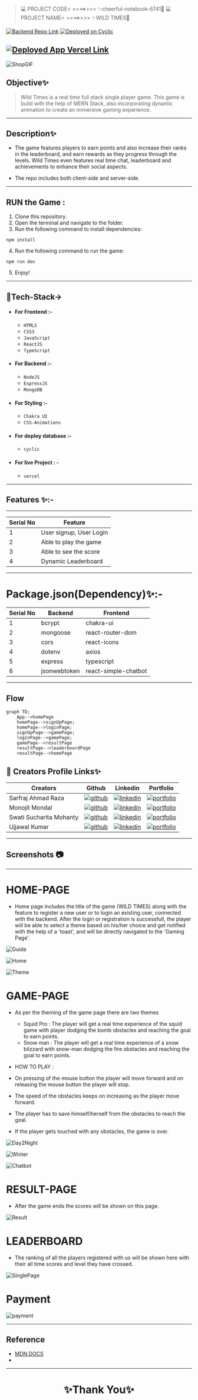 > 💻 PROJECT CODE⭐ ====>>>> ✨cheerful-notebook-6741💫
> 💻 PROJECT NAME⭐ ====>>>> ✨WILD TIMES💫
> <br>

[![Backend Repo Link](https://img.shields.io/badge/Backend_Repo_Link-0A66C2?style=for-the-badge&logo=github&logoColor=#FF7139)](https://github.com/pallavijainy/unit-6-project-backend-deploy)
[![Deployed on Cyclic](https://img.shields.io/badge/Deployed_Cyclic_Link-0A66C2?style=for-the-badge&logo=ko-fi&logoColor=white)](https://shy-blue-elk-hem.cyclic.app/)

## [![Deployed App Vercel Link](https://img.shields.io/badge/Deployed_App_Vercel_Link-000?style=for-the-badge&logo=ko-fi&logoColor=white)](https://wildtimes-swati082001.vercel.app/)

![ShopGIF](https://www.luckymobileslots.com/wp-content/uploads/2016/07/wild_times_logo.jpg)

## Objective✨

> Wild Times is a real time full stack single player game. This game is build with the help of MERN Stack, also incorporating dynamic animation to create an immersive gaming experience.

---

## Description✨

- The game features players to earn points and also increase their ranks in the leaderboard, and earn rewards as they progress through the levels. Wild Times even features real time chat, leaderboard and achievements to enhance their social aspects.

- The repo includes both client-side and server-side.

---

## RUN the Game :

1. Clone this repository.
2. Open the terminal and navigate to the folder.
3. Run the following command to install dependencies:

```
npm install
```

4. Run the following command to run the game:

```
npm run dev
```

5. Enjoy!

---

## 💫Tech-Stack->

- #### For Frontend :-

  - `HTML5`
  - `CSS3`
  - `JavaScript`
  - `ReactJS`
  - `TypeScript`

- #### For Backend :-

  - `NodeJS`
  - `ExpressJS`
  - `MongoDB `

- #### For Styling :-

  - `Chakra UI `
  - `CSS-Animations`

- #### For deploy database :-

  - `cyclic `

- #### For live Project : -
  - `vercel`

---

## Features ✨:-

---

| Serial No | Feature                                                                           |
| --------- | --------------------------------------------------------------------------------- |
| 1         | User signup, User Login                                                           |
| 2         | Able to play the game                                                             |
| 3         | Able to see the score                                                             |
| 4         | Dynamic Leaderboard                                                               |

---

# Package.json(Dependency)✨:-

| Serial No | Backend      | Frontend                     |
| --------- | ------------ | ---------------------------- |
| 1         | bcrypt       | chakra-ui                    |
| 2         | mongoose     | react-router-dom             |
| 3         | cors         | react-icons                  |
| 4         | dotenv       | axios                        |
| 5         | express      | typescript                   |
| 6         | jsonwebtoken | react-simple-chatbot         |

---

## Flow

```mermaid
graph TD;
    App-->homePage
    homePage-->signUpPage;
    homePage-->loginPage;
    signUpPage-->gamePage;
    loginPage-->gamePage;
    gamePage-->resultPage
    resultPage-->leaderboardPage
    resultPage-->homePage

```

## 🔗 Creators Profile Links✨

| Creators                 | Github                                                                                                                                    | Linkedin                                                                                                                                                            | Portfolio                                                                                                                                     |
| ----------------------------- | ----------------------------------------------------------------------------------------------------------------------------------------- | ------------------------------------------------------------------------------------------------------------------------------------------------------------------- | --------------------------------------------------------------------------------------------------------------------------------------------- |
| Sarfraj Ahmad Raza | [![github](https://img.shields.io/badge/github-1DA1F2?style=for-the-badge&logo=github&logoColor=white)](https://github.com/sarfraj0304) | [![linkedin](https://img.shields.io/badge/linkedin-0A66C2?style=for-the-badge&logo=linkedin&logoColor=white)](https://www.linkedin.com/in/sarfrajahmadraza/) | [![portfolio](https://img.shields.io/badge/my_portfolio-000?style=for-the-badge&logo=ko-fi&logoColor=white)](https://sarfraj0304.github.io/)  |
| Monojit Mondal | [![github](https://img.shields.io/badge/github-1DA1F2?style=for-the-badge&logo=github&logoColor=white)](https://github.com/ninja-mono1696) | [![linkedin](https://img.shields.io/badge/linkedin-0A66C2?style=for-the-badge&logo=linkedin&logoColor=white)](https://www.linkedin.com/in/monojit1696/)  | [![portfolio](https://img.shields.io/badge/my_portfolio-000?style=for-the-badge&logo=ko-fi&logoColor=white)](http://ninja-mono1696.github.io/) |
| Swati Sucharita Mohanty | [![github](https://img.shields.io/badge/github-1DA1F2?style=for-the-badge&logo=github&logoColor=white)](https://github.com/swati082001) | [![linkedin](https://img.shields.io/badge/linkedin-0A66C2?style=for-the-badge&logo=linkedin&logoColor=white)](https://linkedin.com/in/swati-mohanty08) | [![portfolio](https://img.shields.io/badge/my_portfolio-000?style=for-the-badge&logo=ko-fi&logoColor=white)](https://swati082001.github.io/)     |
| Ujjawal Kumar | [![github](https://img.shields.io/badge/github-1DA1F2?style=for-the-badge&logo=github&logoColor=white)](https://github.com/ujjawal0203) | [![linkedin](https://img.shields.io/badge/linkedin-0A66C2?style=for-the-badge&logo=linkedin&logoColor=white)](https://www.linkedin.com/in/ujjawal-kumar-086691237/) | [![portfolio](https://img.shields.io/badge/my_portfolio-000?style=for-the-badge&logo=ko-fi&logoColor=white)](https://ujjawal0203.github.io/)  |

---

## Screenshots 📷

---

# HOME-PAGE
  - Home page includes the title of the game (WILD TIMES) along with the feature to register a new user or to login an existing user, connected with the backend. After the login or registration is successfull, the player will be able to select a theme based on his/her choice and get notified with the help of a 'toast', and will be directly navigated to the 'Gaming Page'.

![Guide](https://user-images.githubusercontent.com/105916979/222903867-661f7aea-2118-4b6d-92a3-88ed94d086d4.png)

![Home](https://user-images.githubusercontent.com/105916979/222903872-7d1ef788-bee1-49dd-b63f-fc43682fa903.png)

![Theme](https://user-images.githubusercontent.com/105916979/222903870-f94fc3d1-0fe5-4195-8f3b-6caa16bf76ee.png)

# GAME-PAGE
  - As per the theming of the game page there are two themes
    - Squid Pro : The player will get a real time experience of the squid game with player dodging the bomb obstacles and reaching the goal to earn points.
    - Snow man : The player will get a real time experience of a snow blizzard with snow-man dodging the fire obstacles and reaching the goal to earn points.

  - HOW TO PLAY :
   - On pressing of the mouse button the player will move forward and on releasing the mouse button the player will stop.
   - The speed of the obstacles keeps on increasing as the player move forward.
   - The player has to save himself/herself from the obstacles to reach the goal.
   - If the player gets touched with any obstacles, the game is over.

![Day2Night](https://user-images.githubusercontent.com/105916979/222904173-5f39083f-4424-40d1-a254-5fc6287fd3ad.png)

![Winter](https://user-images.githubusercontent.com/105916979/222904176-bfeb69fa-2819-4aee-b728-0755827e2b02.png)

![Chatbot](https://user-images.githubusercontent.com/105916979/222904174-4ffc69c6-5f6a-43b3-ab98-9c355358a870.png)

# RESULT-PAGE
  - After the game ends the scores will be shown on this page.

![Result](https://user-images.githubusercontent.com/105916979/222904169-a0d168b7-be4d-4285-8fa0-0b4cb237add9.png)

# LEADERBOARD
  - The ranking of all the players registered with us will be shown here with their all time scores and level they have crossed.

![SinglePage](https://user-images.githubusercontent.com/112841168/222079907-46142af7-7413-470c-9449-d140256ffcd3.png)

# Payment

![payment](https://user-images.githubusercontent.com/112841168/222081109-35c28696-b1a0-408a-84bb-0d823c3ee42c.png)

---

## Reference

- [MDN DOCS](https://developer.mozilla.org/en-US/docs/Web/API/Canvas_API/Tutorial/Using_images)
-

---

<h1 align="center">✨Thank You✨</h1>
